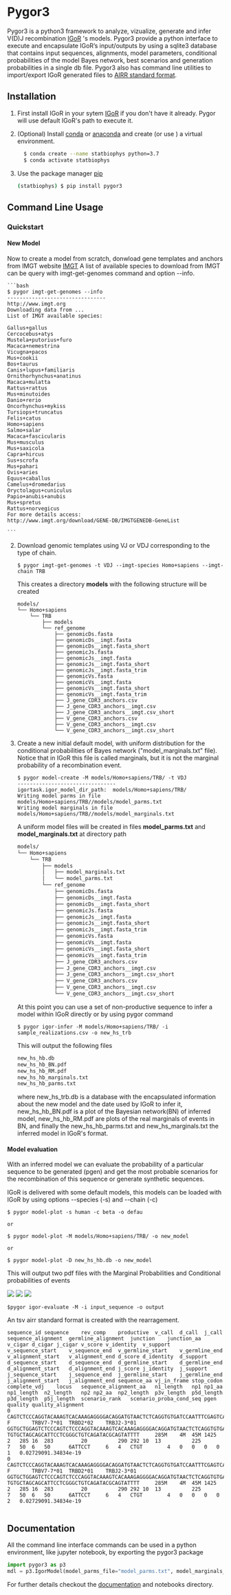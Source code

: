 # Pygor3

Pygor3 is a python3 framework to analyze, vizualize, generate 
and infer V(D)J recombination [IGoR](https://github.com/statbiophys/IGoR) 's models. 
Pygor3 provide a python interface to execute and encapsulate 
IGoR’s input/outputs by using a sqlite3 database that 
contains input sequences, alignments, model parameters, 
conditional probabilities of the model Bayes network, 
best scenarios and generation probabilities in a single db file.
Pygor3 also has command line utilities to import/export 
IGoR generated files to [AIRR standard format](https://docs.airr-community.org/en/latest/index.html).



## Installation
1. First install IGoR in your sytem [IGoR](https://github.com/statbiophys/IGoR) if you don't have it already.
Pygor will use default IGoR's path to execute it.

2. (Optional) Install [conda](https://docs.conda.io/en/latest/) or 
[anaconda](https://www.anaconda.com/) and create (or use ) a virtual environment.

    ```bash
      $ conda create --name statbiophys python=3.7
      $ conda activate statbiophys
    ```
3. Use the package manager [pip](https://pip.pypa.io/en/stable/)
    
    ```bash
    (statbiophys) $ pip install pygor3 
    ```

## Command Line Usage

### Quickstart

#### New Model
Now to create a model from scratch, donwload gene templates and anchors from IMGT website [IMGT](http://www.imgt.org/)
A list of available species to download from IMGT can be query with imgt-get-genomes command and option --info.

    ```bash
    $ pygor imgt-get-genomes --info
    --------------------------------
    http://www.imgt.org
    Downloading data from ... 
    List of IMGT available species:
    
    Gallus+gallus
    Cercocebus+atys
    Mustela+putorius+furo
    Macaca+nemestrina
    Vicugna+pacos
    Mus+cookii
    Bos+taurus
    Canis+lupus+familiaris
    Ornithorhynchus+anatinus
    Macaca+mulatta
    Rattus+rattus
    Mus+minutoides
    Danio+rerio
    Oncorhynchus+mykiss
    Tursiops+truncatus
    Felis+catus
    Homo+sapiens
    Salmo+salar
    Macaca+fascicularis
    Mus+musculus
    Mus+saxicola
    Capra+hircus
    Sus+scrofa
    Mus+pahari
    Ovis+aries
    Equus+caballus
    Camelus+dromedarius
    Oryctolagus+cuniculus
    Papio+anubis+anubis
    Mus+spretus
    Rattus+norvegicus
    For more details access:
    http://www.imgt.org/download/GENE-DB/IMGTGENEDB-GeneList
     
    ```

2. Download genomic templates using VJ or VDJ corresponding to the type of chain.
 
    ```console
    $ pygor imgt-get-genomes -t VDJ --imgt-species Homo+sapiens --imgt-chain TRB 
    ```

    This creates a directory **models** with the following structure will be created
    
    ```
    models/
    └── Homo+sapiens
        └── TRB
            ├── models
            └── ref_genome
                ├── genomicDs.fasta
                ├── genomicDs__imgt.fasta
                ├── genomicDs__imgt.fasta_short
                ├── genomicJs.fasta
                ├── genomicJs__imgt.fasta
                ├── genomicJs__imgt.fasta_short
                ├── genomicJs__imgt.fasta_trim
                ├── genomicVs.fasta
                ├── genomicVs__imgt.fasta
                ├── genomicVs__imgt.fasta_short
                ├── genomicVs__imgt.fasta_trim
                ├── J_gene_CDR3_anchors.csv
                ├── J_gene_CDR3_anchors__imgt.csv
                ├── J_gene_CDR3_anchors__imgt.csv_short
                ├── V_gene_CDR3_anchors.csv
                ├── V_gene_CDR3_anchors__imgt.csv
                └── V_gene_CDR3_anchors__imgt.csv_short
    
    ```

3. Create a new initial default model, with uniform distribution for the conditional probabilities
of Bayes network ("model_marginals.txt" file). Notice that in IGoR this file is called marginals,
but it is not the marginal probability of a recombination event.
    
    ```console
    $ pygor model-create -M models/Homo+sapiens/TRB/ -t VDJ
    --------------------------------
    igortask.igor_model_dir_path:  models/Homo+sapiens/TRB/
    Writing model parms in file  models/Homo+sapiens/TRB//models/model_parms.txt
    Writing model marginals in file  models/Homo+sapiens/TRB//models/model_marginals.txt
    
    ```
   
   A uniform model files will be created in files **model_parms.txt** and **model_marginals.txt** at directory path
    ```bash
    models/
    └── Homo+sapiens
        └── TRB
            ├── models
            │   ├── model_marginals.txt
            │   └── model_parms.txt
            └── ref_genome
                ├── genomicDs.fasta
                ├── genomicDs__imgt.fasta
                ├── genomicDs__imgt.fasta_short
                ├── genomicJs.fasta
                ├── genomicJs__imgt.fasta
                ├── genomicJs__imgt.fasta_short
                ├── genomicJs__imgt.fasta_trim
                ├── genomicVs.fasta
                ├── genomicVs__imgt.fasta
                ├── genomicVs__imgt.fasta_short
                ├── genomicVs__imgt.fasta_trim
                ├── J_gene_CDR3_anchors.csv
                ├── J_gene_CDR3_anchors__imgt.csv
                ├── J_gene_CDR3_anchors__imgt.csv_short
                ├── V_gene_CDR3_anchors.csv
                ├── V_gene_CDR3_anchors__imgt.csv
                └── V_gene_CDR3_anchors__imgt.csv_short
    
    ```
   
   At this point you can use a set of non-productive sequence to infer a model within IGoR directly 
   or by using pygor command
   
    ```console
    $ pygor igor-infer -M models/Homo+sapiens/TRB/ -i sample_realizations.csv -o new_hs_trb
    ```
   This will output the following files
   ```bash
   new_hs_hb.db
   new_hs_hb_BN.pdf
   new_hs_hb_RM.pdf
   new_hs_hb_marginals.txt
   new_hs_hb_parms.txt
   ```
   where new_hs_trb.db is a database with the encapsulated information about the new model and 
   the date used by IGoR to infer it, new_hs_hb_BN.pdf is a plot of the Bayesian network(BN) of inferred
   model, new_hs_hb_RM.pdf are plots of the real marginals of events in BN, and finally the 
   new_hs_hb_parms.txt and new_hs_marginals.txt the inferred model in IGoR's format.
   
   
   
#### Model evaluation
With an inferred model we can evaluate the probability of a particular sequence to be generated (pgen) and
get the most probable scenarios for the recombination of this sequence or generate synthetic sequences.

IGoR is delivered with some default models, this models can be loaded with IGoR by using options
--species (-s) and --chain (-c)
    
```    
$ pygor model-plot -s human -c beta -o defau

or

$ pygor model-plot -M models/Homo+sapiens/TRB/ -o new_model

or 

$ pygor model-plot -D new_hs_hb.db -o new_model
```
This will output two pdf files with the Marginal Probabilities and Conditional probabilities of events

![](BayesNetwork.png)
![](GeneChoice_MP.png)
![](GeneChoice_CP.png)


```
$pygor igor-evaluate -M -i input_sequence -o output
```
An tsv airr standard format is created with the rearragement. 

```
sequence_id	sequence	rev_comp	productive	v_call	d_call	j_call	sequence_alignment	germline_alignment	junction	junction_aa	v_cigar	d_cigar	j_cigar	v_score	v_identity	v_support	v_sequence_start	v_sequence_end	v_germline_start	v_germline_end	v_alignment_start	v_alignment_end	d_score	d_identity	d_support	d_sequence_start	d_sequence_end	d_germline_start	d_germline_end	d_alignment_start	d_alignment_end	j_score	j_identity	j_support	j_sequence_start	j_sequence_end	j_germline_start	j_germline_end	j_alignment_start	j_alignment_end	sequence_aa	vj_in_frame	stop_codon	complete_vdj	locus	sequence_alignment_aa	n1_length	np1	np1_aa	np1_length	n2_length	np2	np2_aa	np2_length	p3v_length	p5d_length	p3d_length	p5j_length	scenario_rank	scenario_proba_cond_seq	pgen	quality	quality_alignment
0	CAGTCTCCCAGGTACAAAGTCACAAAGAGGGGACAGGATGTAACTCTCAGGTGTGATCCAATTTCGAGTCATGCAACCCTTTATTGGTATCAACAGGCCCTGGGGCAGGGCCCAGAGTTTCTGACTTACTTCAATTATGAAGCTCAACCAGACAAATCAGGGCTGCCCAGTGATCGGTTCTCTGCAGAGAGGCCTGAGGGATCCATCTCCACTCTGACGATTCAGCGCACAGAGCAGCGGGACTCAGCCATGTATCGCTGTGCTAGCAGCATTCCTCGGGCTGTCAGATACGCAGTATTTTGGCCCAGGCACCCGGCTGACAGTGCTCG	F		TRBV7-7*01	TRBD2*02	TRBJ2-3*01	GGTGCTGGAGTCTCCCAGTCTCCCAGGTACAAAGTCACAAAGAGGGGACAGGATGTAACTCTCAGGTGTGATCCAATTTCGAGTCATGCAACCCTTTATTGGTATCAACAGGCCCTGGGGCAGGGCCCAGAGTTTCTGACTTACTTCAATTATGAAGCTCAACCAGACAAATCAGGGCTGCCCAGTGATCGGTTCTCTGCAGAGAGGCCTGAGGGATCCATCTCCACTCTGACGATTCAGCGCACAGAGCAGCGGGACTCAGCCATGTATCGCTGTGCCAGCAGCATTCCTCGGGCTGTCAGATACGCAGTATTTTGGCCCAGGCACCCGGCTGACAGTGCTCG		TGTGCTAGCAGCATTCCTCGGGCTGTCAGATACGCAGTATTTT		285M	4M	45M	1425			2	285	16	283			20			290	292	10	13			225			7	50	6	50		6ATTCCT		6	4	CTGT		4	0	0	0	0	1	0.02729091.34834e-19		
0	CAGTCTCCCAGGTACAAAGTCACAAAGAGGGGACAGGATGTAACTCTCAGGTGTGATCCAATTTCGAGTCATGCAACCCTTTATTGGTATCAACAGGCCCTGGGGCAGGGCCCAGAGTTTCTGACTTACTTCAATTATGAAGCTCAACCAGACAAATCAGGGCTGCCCAGTGATCGGTTCTCTGCAGAGAGGCCTGAGGGATCCATCTCCACTCTGACGATTCAGCGCACAGAGCAGCGGGACTCAGCCATGTATCGCTGTGCTAGCAGCATTCCTCGGGCTGTCAGATACGCAGTATTTTGGCCCAGGCACCCGGCTGACAGTGCTCG	F		TRBV7-7*01	TRBD2*01	TRBJ2-3*01	GGTGCTGGAGTCTCCCAGTCTCCCAGGTACAAAGTCACAAAGAGGGGACAGGATGTAACTCTCAGGTGTGATCCAATTTCGAGTCATGCAACCCTTTATTGGTATCAACAGGCCCTGGGGCAGGGCCCAGAGTTTCTGACTTACTTCAATTATGAAGCTCAACCAGACAAATCAGGGCTGCCCAGTGATCGGTTCTCTGCAGAGAGGCCTGAGGGATCCATCTCCACTCTGACGATTCAGCGCACAGAGCAGCGGGACTCAGCCATGTATCGCTGTGCCAGCAGCATTCCTCGGGCTGTCAGATACGCAGTATTTTGGCCCAGGCACCCGGCTGACAGTGCTCG		TGTGCTAGCAGCATTCCTCGGGCTGTCAGATACGCAGTATTTT		285M	4M	45M	1425			2	285	16	283			20			290	292	10	13			225			7	50	6	50		6ATTCCT		6	4	CTGT		4	0	0	0	0	2	0.02729091.34834e-19		


```


## Documentation

All the command line interface commands can be used in a python environment, like jupyter notebook, by 
exporting the pygor3 package

```python
import pygor3 as p3
mdl = p3.IgorModel(model_parms_file="model_parms.txt", model_marginals_file="model_marginals.txt")
```

For further details checkout the [documentation]() and notebooks directory.













